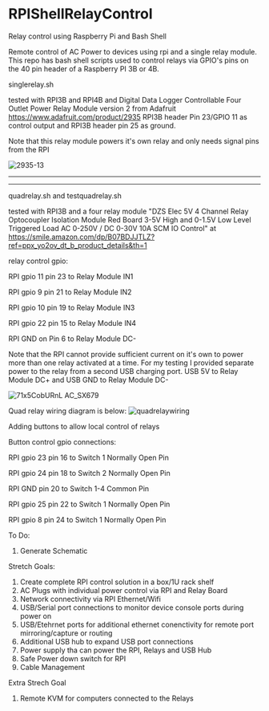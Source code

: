 # RPIShellRelayControl
Relay control using Raspberry Pi and Bash Shell

Remote control of AC Power to devices using rpi and a single relay module.  This repo has bash shell scripts used to control relays via GPIO's pins on the 40 pin header of a Raspberry PI 3B or 4B.


singlerelay.sh 

tested with RPI3B and RPI4B and Digital Data Logger Controllable Four Outlet Power Relay Module version 2 from Adafruit https://www.adafruit.com/product/2935
RPI3B header Pin 23/GPIO 11 as control output and RPI3B header pin 25 as ground.

Note that this relay module powers it's own relay and only needs signal pins from the RPI

![2935-13](https://user-images.githubusercontent.com/33469212/211696481-763d18a4-e3b9-4fc4-baa8-c7ceca66ad1e.jpg)



---------------------------------------------------------------------------------------
---------------------------------------------------------------------------------------

quadrelay.sh and testquadrelay.sh 

tested with RPI3B and a four relay module "DZS Elec 5V 4 Channel Relay Optocoupler Isolation Module Red Board 3-5V High and 0-1.5V Low Level Triggered Load AC 0-250V / DC 0-30V 10A SCM IO Control"
at
https://smile.amazon.com/dp/B07BDJJTLZ?ref=ppx_yo2ov_dt_b_product_details&th=1

relay control gpio:

RPI gpio 11 pin 23 to Relay Module IN1

RPI gpio 9 pin 21 to Relay Module IN2

RPI gpio 10 pin 19 to Relay Module IN3

RPI gpio 22 pin 15 to Relay Module IN4

RPI GND on Pin 6 to Relay Module DC-

Note that the RPI cannot provide sufficient current on it's own to power more than one relay activated at a time.  For my testing I provided separate power to the relay from a second USB charging port.  USB 5V to Relay Module DC+ and USB GND to Relay Module DC-



![71x5CobURnL _AC_SX679_](https://user-images.githubusercontent.com/33469212/211696390-93347097-db83-4c5c-9f50-29bd0908837c.jpg)


Quad relay wiring diagram is below:
![quadrelaywiring](https://user-images.githubusercontent.com/33469212/211960161-b1741f04-6291-4aad-a511-02bd54ebe233.jpg)



Adding buttons to allow local control of relays

Button control gpio connections:

RPI gpio 23 pin 16 to Switch 1 Normally Open Pin

RPI gpio 24 pin 18 to Switch 2 Normally Open Pin

RPI GND pin 20 to Switch 1-4 Common Pin

RPI gpio 25 pin 22 to Switch 1 Normally Open Pin

RPI gpio 8 pin 24 to Switch 1 Normally Open Pin





To Do:
1. Generate Schematic

Stretch Goals:
1. Create complete RPI control solution in a box/1U rack shelf
2. AC Plugs with individual power control via RPI and Relay Board
3. Network connectivity via RPI Ethernet/Wifi
4. USB/Serial port connections to monitor device console ports during power on
5. USB/Etehrnet ports for additional ethernet conenctivity for remote port mirroring/capture or routing
6. Additional USB hub to expand USB port connections
7. Power supply tha can power the RPI, Relays and USB Hub
8. Safe Power down switch for RPI
9. Cable Management


Extra Strech Goal
1. Remote KVM for computers connected to the Relays
